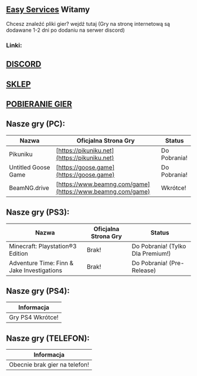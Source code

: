 ## [Easy Services](https://easyservices132.github.io/easyservices-website/) Witamy

Chcesz znaleźć pliki gier? wejdź tutaj (Gry na stronę internetową są dodawane 1-2 dni po dodaniu na serwer discord)

### Linki:

## [DISCORD](https://discord.gg/5d8N2RXTbj)
## [SKLEP](https://easyservices.tebex.io/category/1952591)
## [POBIERANIE GIER](https://easyservices132.github.io/easyservices-website/download.html)

## Nasze gry (PC):

| Nazwa     | Oficjalna Strona Gry     | Status     |   
| --------- | ------------------------ | ---------- |
| Pikuniku  | [https://pikuniku.net](https://pikuniku.net)   | Do Pobrania!   |
| Untitled Goose Game  | [https://goose.game](https://goose.game)   | Do Pobrania!   |
| BeamNG.drive  | [https://www.beamng.com/game](https://www.beamng.com/game)   | Wkrótce!   |

## Nasze gry (PS3):

| Nazwa     | Oficjalna Strona Gry     | Status     |   
| --------- | ------------------------ | ---------- |
| Minecraft: Playstation®3 Edition  | Brak!   | Do Pobrania! (Tylko Dla Premium!)   |
| Adventure Time: Finn & Jake Investigations  | Brak!   | Do Pobrania! (Pre-Release)   |

## Nasze gry (PS4):

| Informacja     |   
| --------- |
| Gry PS4 Wkrótce!  |

## Nasze gry (TELEFON):

| Informacja     |   
| --------- |
| Obecnie brak gier na telefon!  |
